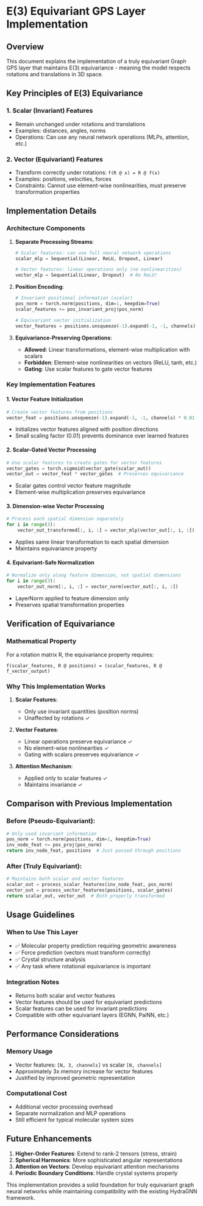 # E(3) Equivariant GPS Layer Implementation

## Overview

This document explains the implementation of a truly equivariant Graph GPS layer that maintains E(3) equivariance - meaning the model respects rotations and translations in 3D space.

## Key Principles of E(3) Equivariance

### 1. **Scalar (Invariant) Features**
- Remain unchanged under rotations and translations
- Examples: distances, angles, norms
- Operations: Can use any neural network operations (MLPs, attention, etc.)

### 2. **Vector (Equivariant) Features** 
- Transform correctly under rotations: `f(R @ x) = R @ f(x)`
- Examples: positions, velocities, forces
- Constraints: Cannot use element-wise nonlinearities, must preserve transformation properties

## Implementation Details

### Architecture Components

1. **Separate Processing Streams**:
   ```python
   # Scalar features: can use full neural network operations
   scalar_mlp = Sequential(Linear, ReLU, Dropout, Linear)
   
   # Vector features: linear operations only (no nonlinearities)
   vector_mlp = Sequential(Linear, Dropout)  # No ReLU!
   ```

2. **Position Encoding**:
   ```python
   # Invariant positional information (scalar)
   pos_norm = torch.norm(positions, dim=1, keepdim=True)
   scalar_features += pos_invariant_proj(pos_norm)
   
   # Equivariant vector initialization
   vector_features = positions.unsqueeze(-1).expand(-1, -1, channels)
   ```

3. **Equivariance-Preserving Operations**:
   - **Allowed**: Linear transformations, element-wise multiplication with scalars
   - **Forbidden**: Element-wise nonlinearities on vectors (ReLU, tanh, etc.)
   - **Gating**: Use scalar features to gate vector features

### Key Implementation Features

#### 1. **Vector Feature Initialization**
```python
# Create vector features from positions
vector_feat = positions.unsqueeze(-1).expand(-1, -1, channels) * 0.01
```
- Initializes vector features aligned with position directions
- Small scaling factor (0.01) prevents dominance over learned features

#### 2. **Scalar-Gated Vector Processing**
```python
# Use scalar features to create gates for vector features
vector_gates = torch.sigmoid(vector_gate(scalar_out))
vector_out = vector_feat * vector_gates  # Preserves equivariance
```
- Scalar gates control vector feature magnitude
- Element-wise multiplication preserves equivariance

#### 3. **Dimension-wise Vector Processing**
```python
# Process each spatial dimension separately
for i in range(3):
    vector_out_transformed[:, i, :] = vector_mlp(vector_out[:, i, :])
```
- Applies same linear transformation to each spatial dimension
- Maintains equivariance property

#### 4. **Equivariant-Safe Normalization**
```python
# Normalize only along feature dimension, not spatial dimensions
for i in range(3):
    vector_out_norm[:, i, :] = vector_norm(vector_out[:, i, :])
```
- LayerNorm applied to feature dimension only
- Preserves spatial transformation properties

## Verification of Equivariance

### Mathematical Property
For a rotation matrix R, the equivariance property requires:
```
f(scalar_features, R @ positions) = (scalar_features, R @ f_vector_output)
```

### Why This Implementation Works

1. **Scalar Features**: 
   - Only use invariant quantities (position norms)
   - Unaffected by rotations ✓

2. **Vector Features**:
   - Linear operations preserve equivariance ✓
   - No element-wise nonlinearities ✓
   - Gating with scalars preserves equivariance ✓

3. **Attention Mechanism**:
   - Applied only to scalar features ✓
   - Maintains invariance ✓

## Comparison with Previous Implementation

### Before (Pseudo-Equivariant):
```python
# Only used invariant information
pos_norm = torch.norm(positions, dim=1, keepdim=True)
inv_node_feat += pos_proj(pos_norm)
return inv_node_feat, positions  # Just passed through positions
```

### After (Truly Equivariant):
```python
# Maintains both scalar and vector features
scalar_out = process_scalar_features(inv_node_feat, pos_norm)
vector_out = process_vector_features(positions, scalar_gates)
return scalar_out, vector_out  # Both properly transformed
```

## Usage Guidelines

### When to Use This Layer
- ✅ Molecular property prediction requiring geometric awareness
- ✅ Force prediction (vectors must transform correctly)
- ✅ Crystal structure analysis
- ✅ Any task where rotational equivariance is important

### Integration Notes
- Returns both scalar and vector features
- Vector features should be used for equivariant predictions
- Scalar features can be used for invariant predictions
- Compatible with other equivariant layers (EGNN, PaiNN, etc.)

## Performance Considerations

### Memory Usage
- Vector features: `[N, 3, channels]` vs scalar `[N, channels]`
- Approximately 3x memory increase for vector features
- Justified by improved geometric representation

### Computational Cost
- Additional vector processing overhead
- Separate normalization and MLP operations
- Still efficient for typical molecular system sizes

## Future Enhancements

1. **Higher-Order Features**: Extend to rank-2 tensors (stress, strain)
2. **Spherical Harmonics**: More sophisticated angular representations
3. **Attention on Vectors**: Develop equivariant attention mechanisms
4. **Periodic Boundary Conditions**: Handle crystal systems properly

This implementation provides a solid foundation for truly equivariant graph neural networks while maintaining compatibility with the existing HydraGNN framework.